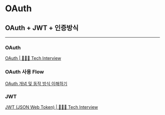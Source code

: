 # OAuth

## OAuth + JWT + 인증방식

---

### OAuth

[OAuth | 👨🏻‍💻 Tech Interview](https://gyoogle.dev/blog/web-knowledge/OAuth.html)

### OAuth 사용 Flow

[OAuth 개념 및 동작 방식 이해하기](https://tecoble.techcourse.co.kr/post/2021-07-10-understanding-oauth/)

### JWT

[JWT (JSON Web Token) | 👨🏻‍💻 Tech Interview](https://gyoogle.dev/blog/web-knowledge/JWT.html)